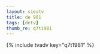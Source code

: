 ```yaml
--- 
layout: sieutv
title: de 981
tags: [detv]
thumb_re: q7t1981
---
```

{% include tvadv key="q7t1981" %} 
